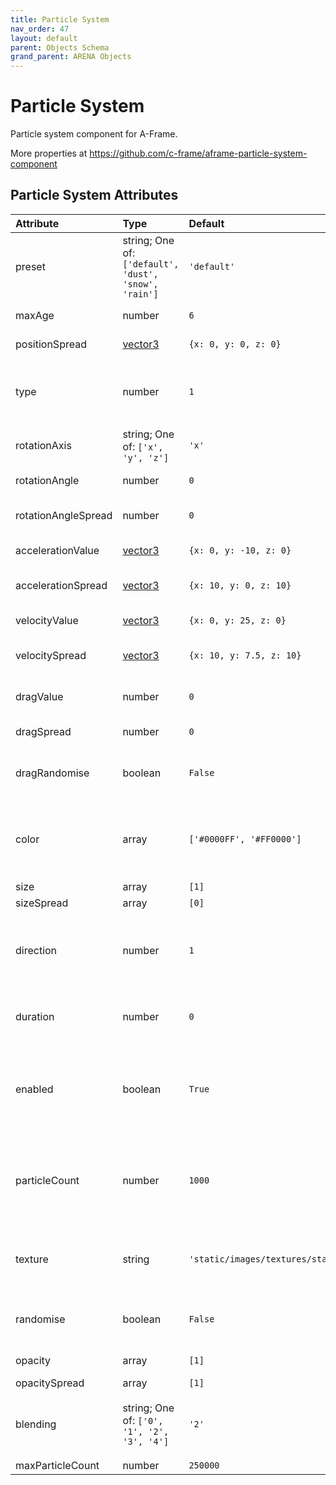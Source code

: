 ```yaml
---
title: Particle System
nav_order: 47
layout: default
parent: Objects Schema
grand_parent: ARENA Objects
---
```


<!--CAUTION: This file is autogenerated from https://github.com/arenaxr/arena-schemas. Changes made here may be overwritten.-->


Particle System
===============


Particle system component for A-Frame. 

More properties at <a href='https://github.com/c-frame/aframe-particle-system-component'>https://github.com/c-frame/aframe-particle-system-component</a>

Particle System Attributes
---------------------------

|Attribute|Type|Default|Description|Required|
| :--- | :--- | :--- | :--- | :--- |
|preset|string; One of: ```['default', 'dust', 'snow', 'rain']```|```'default'```|Preset configuration. Possible values are: default, dust, snow, rain.|No|
|maxAge|number|```6```|The particle's maximum age in seconds.|No|
|positionSpread|[vector3](vector3)|```{x: 0, y: 0, z: 0}```|Describes this emitter's position variance on a per-particle basis.|No|
|type|number|```1```|The default distribution this emitter should use to control its particle's spawn position and force behaviour. Possible values are 1 (box), 2 (sphere), 3 (disc)|No|
|rotationAxis|string; One of: ```['x', 'y', 'z']```|```'x'```|Describes this emitter's axis of rotation. Possible values are x, y and z.|No|
|rotationAngle|number|```0```|The angle of rotation, given in radians. Dust preset is 3.14.|No|
|rotationAngleSpread|number|```0```|The amount of variance in the angle of rotation per-particle, given in radians.|No|
|accelerationValue|[vector3](vector3)|```{x: 0, y: -10, z: 0}```|Describes this emitter's base acceleration.|No|
|accelerationSpread|[vector3](vector3)|```{x: 10, y: 0, z: 10}```|Describes this emitter's acceleration variance on a per-particle basis.|No|
|velocityValue|[vector3](vector3)|```{x: 0, y: 25, z: 0}```|Describes this emitter's base velocity.|No|
|velocitySpread|[vector3](vector3)|```{x: 10, y: 7.5, z: 10}```|Describes this emitter's acceleration variance on a per-particle basis.|No|
|dragValue|number|```0```|Number between 0 and 1 describing drag applied to all particles.|No|
|dragSpread|number|```0```|Number describing drag variance on a per-particle basis.|No|
|dragRandomise|boolean|```False```|WHen a particle is re-spawned, whether it's drag should be re-randomised or not. Can incur a performance hit.|No|
|color|array|```['#0000FF', '#FF0000']```|Describes a particle's color. This property is a 'value-over-lifetime' property, meaning an array of values can be given to describe specific value changes over a particle's lifetime.|No|
|size|array|```[1]```|Describes a particle's size.|Yes|
|sizeSpread|array|```[0]```|sizeSpread|No|
|direction|number|```1```|The direction of the emitter. If value is 1, emitter will start at beginning of particle's lifecycle. If value is -1, emitter will start at end of particle's lifecycle and work it's way backwards.|No|
|duration|number|```0```|The duration in seconds that this emitter should live for. If not specified, the emitter will emit particles indefinitely.|No|
|enabled|boolean|```True```|When true the emitter will emit particles, when false it will not. This value can be changed dynamically during a scene. While particles are emitting, they will disappear immediately when set to false.|No|
|particleCount|number|```1000```|The total number of particles this emitter will hold. NOTE: this is not the number of particles emitted in a second, or anything like that. The number of particles emitted per-second is calculated by particleCount |No|
|texture|string|```'static/images/textures/star2.png'```|The texture used by this emitter. Examples: [star2.png, smokeparticle.png, raindrop.png], like path 'static/images/textures/star2.png'|Yes|
|randomise|boolean|```False```|When a particle is re-spawned, whether it's position should be re-randomised or not. Can incur a performance hit.|No|
|opacity|array|```[1]```|Either a single number to describe the opacity of a particle.|No|
|opacitySpread|array|```[1]```|opacitySpread|No|
|blending|string; One of: ```['0', '1', '2', '3', '4']```|```'2'```|The blending mode of the particles. Possible values are 0 (no blending), 1 (normal), 2 (additive), 3 (subtractive), 4 (multiply)|No|
|maxParticleCount|number|```250000```|maxParticleCount|No|

